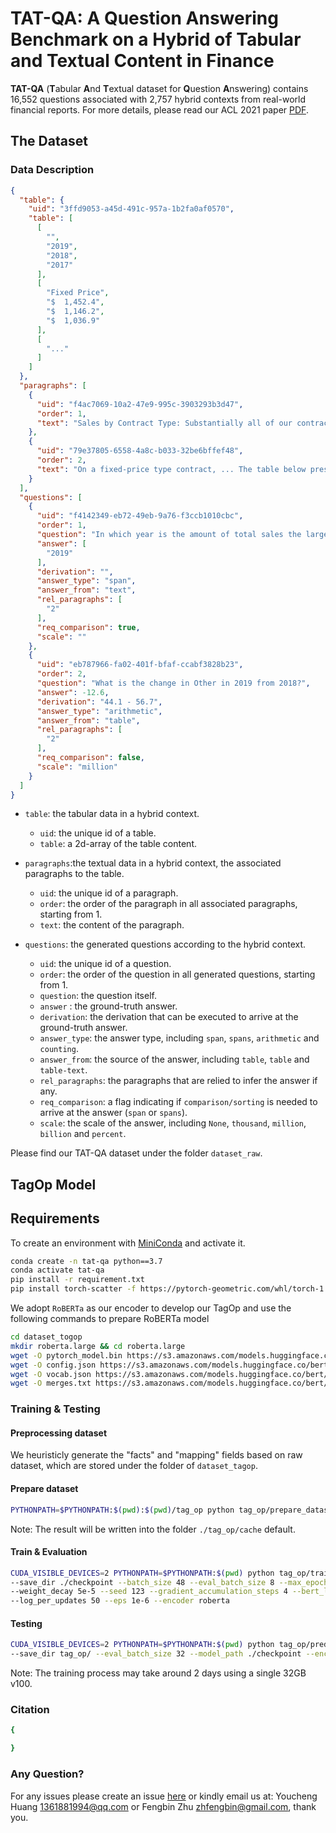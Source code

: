 
TAT-QA: A Question Answering Benchmark on a Hybrid of Tabular and Textual Content in Finance
====================

**TAT-QA** (**T**abular **A**nd **T**extual dataset for **Q**uestion **A**nswering) contains 16,552 questions associated with 2,757 hybrid contexts 
from real-world financial reports. For more details, please read our ACL 2021 paper [PDF]().
                
## The Dataset

### Data Description
```json
{
  "table": {
    "uid": "3ffd9053-a45d-491c-957a-1b2fa0af0570",
    "table": [
      [
        "",
        "2019",
        "2018",
        "2017"
      ],
      [
        "Fixed Price",
        "$  1,452.4",
        "$  1,146.2",
        "$  1,036.9"
      ],
      [
        "..."
      ]
    ]
  },
  "paragraphs": [
    {
      "uid": "f4ac7069-10a2-47e9-995c-3903293b3d47",
      "order": 1,
      "text": "Sales by Contract Type: Substantially all of our contracts are fixed-price type contracts. Sales included in Other contract types represent cost plus and time and material type contracts."
    },
    {
      "uid": "79e37805-6558-4a8c-b033-32be6bffef48",
      "order": 2,
      "text": "On a fixed-price type contract, ... The table below presents total net sales disaggregated by contract type (in millions)"
    }
  ],
  "questions": [
    {
      "uid": "f4142349-eb72-49eb-9a76-f3ccb1010cbc",
      "order": 1,
      "question": "In which year is the amount of total sales the largest?",
      "answer": [
        "2019"
      ],
      "derivation": "",
      "answer_type": "span",
      "answer_from": "text",
      "rel_paragraphs": [
        "2"
      ],
      "req_comparison": true,
      "scale": ""
    },
    {
      "uid": "eb787966-fa02-401f-bfaf-ccabf3828b23",
      "order": 2,
      "question": "What is the change in Other in 2019 from 2018?",
      "answer": -12.6,
      "derivation": "44.1 - 56.7",
      "answer_type": "arithmetic",
      "answer_from": "table",
      "rel_paragraphs": [
        "2"
      ],
      "req_comparison": false,
      "scale": "million"
    }
  ]
}
```

- `table`: the tabular data in a hybrid context.
  - `uid`: the unique id of a table.
  - `table`: a 2d-array of the table content.
  
- `paragraphs`:the textual data in a hybrid context, the associated paragraphs to the table.
  - `uid`: the unique id of a paragraph.
  - `order`: the order of the paragraph in all associated paragraphs, starting from 1.
  - `text`: the content of the paragraph.
  
- `questions`: the generated questions according to the hybrid context.
  - `uid`: the unique id of a question. 
  - `order`: the order of the question in all generated questions, starting from 1.
  - `question`: the question itself.
  - `answer` : the ground-truth answer.
  - `derivation`: the derivation that can be executed to arrive at the ground-truth answer.
  - `answer_type`: the answer type, including `span`, `spans`, `arithmetic` and `counting`.
  - `answer_from`: the source of the answer, including `table`, `table` and `table-text`.
  - `rel_paragraphs`: the paragraphs that are relied to infer the answer if any.
  - `req_comparison`: a flag indicating if `comparison/sorting` is needed to arrive at the answer (`span` or `spans`).
  - `scale`: the scale of the answer, including `None`, `thousand`, `million`, `billion` and `percent`.

Please find our TAT-QA dataset under the folder `dataset_raw`.

## TagOp Model

## Requirements

To create an environment with [MiniConda](https://docs.conda.io/en/latest/miniconda.html) and activate it.

```bash
conda create -n tat-qa python==3.7
conda activate tat-qa
pip install -r requirement.txt
pip install torch-scatter -f https://pytorch-geometric.com/whl/torch-1.7.0+${CUDA}.html
```

We adopt `RoBERTa` as our encoder to develop our TagOp and use the following commands to prepare RoBERTa model 

```bash
cd dataset_togop
mkdir roberta.large && cd roberta.large
wget -O pytorch_model.bin https://s3.amazonaws.com/models.huggingface.co/bert/roberta-large-pytorch_model.bin
wget -O config.json https://s3.amazonaws.com/models.huggingface.co/bert/roberta-large-config.json
wget -O vocab.json https://s3.amazonaws.com/models.huggingface.co/bert/roberta-large-vocab.json
wget -O merges.txt https://s3.amazonaws.com/models.huggingface.co/bert/roberta-large-merges.txt
```

### Training & Testing

#### Preprocessing dataset

We heuristicly generate the "facts" and "mapping" fields based on raw dataset, which are stored under the folder of `dataset_tagop`.


#### Prepare dataset

```bash
PYTHONPATH=$PYTHONPATH:$(pwd):$(pwd)/tag_op python tag_op/prepare_dataset.py --mode [train/dev/test]
```

Note: The result will be written into the folder `./tag_op/cache` default.

#### Train & Evaluation 
```bash
CUDA_VISIBLE_DEVICES=2 PYTHONPATH=$PYTHONPATH:$(pwd) python tag_op/trainer.py --data_dir tag_op/cache/ \
--save_dir ./checkpoint --batch_size 48 --eval_batch_size 8 --max_epoch 50 --warmup 0.06 --optimizer adam --learning_rate 5e-4 \
--weight_decay 5e-5 --seed 123 --gradient_accumulation_steps 4 --bert_learning_rate 1.5e-5 --bert_weight_decay 0.01 \
--log_per_updates 50 --eps 1e-6 --encoder roberta
```

#### Testing
```bash
CUDA_VISIBLE_DEVICES=2 PYTHONPATH=$PYTHONPATH:$(pwd) python tag_op/predictor.py --data_dir tag_op/cache/ --test_data_dir tag_op/cache/ \\
--save_dir tag_op/ --eval_batch_size 32 --model_path ./checkpoint --encoder roberta
```

Note: The training process may take around 2 days using a single 32GB v100.

### Citation
```bash
{

}
```

### Any Question?

For any issues please create an issue [here](https://github.com/fengbinzhu/tat-qa/issues) or kindly email us at:
Youcheng Huang [1361881994@qq.com](mailto:1361881994@qq.com) or Fengbin Zhu [zhfengbin@gmail.com](mailto:zhfengbin@gmail.com), thank you.
